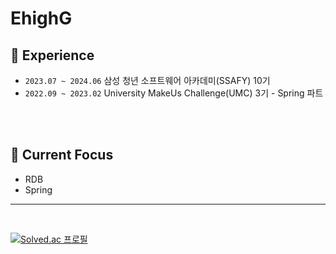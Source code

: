 # EhighG

<!--
**EhighG/EhighG** is a ✨ _special_ ✨ repository because its `README.md` (this file) appears on your GitHub profile.

![Github 프로필](https://github-readme-stats.vercel.app/api?username=EhighG&show_icons=true&theme=vue-dark)

Here are some ideas to get you started:

- 🔭 I’m currently working on ...
- 🌱 I’m currently learning ...
- 👯 I’m looking to collaborate on ...
- 🤔 I’m looking for help with ...
- 💬 Ask me about ...
- 📫 How to reach me: ...
- 😄 Pronouns: ...
- ⚡ Fun fact: ...
-->


## :rocket: Experience
- `2023.07 ~ 2024.06` 삼성 청년 소프트웨어 아카데미(SSAFY) 10기
- `2022.09 ~ 2023.02` University MakeUs Challenge(UMC) 3기 - Spring 파트

<br><br>

## :dart: Current Focus
- RDB
- Spring

<!--
- OS
- Spring/Springboot
- MSA with Spring Cloud
  - [실습 레포지토리](https://github.com/EhighG/MSA-with-Spring-Cloud)
-->

<!--
<br>

## :flags: Project
- **Findear - 분실물 관리 플랫폼 (7주 / 6인)**
  - Spring boot, Spring Data JPA, Spring Security, Redis, MariaDB
  - JWT 기반 인증/인가, 소셜 로그인, 분실물/습득물 관리, 습득물 인계처리
  - [Github](https://github.com/EhighG/Findear)
 
- **PetCong - 반려동물 기반 화상 소개팅 (7주 / 6인)**
  - Spring boot, WebRTC, WebSocket, Flutter
  - WebRTC FE 개발, WebSocket 기반 시그널링 FE+BE 개발
  - [Github](https://github.com/EhighG/Petcong)
 -->

---
<br>

[![Solved.ac
프로필](http://mazassumnida.wtf/api/v2/generate_badge?boj=ehigh)](https://solved.ac/ehigh)

